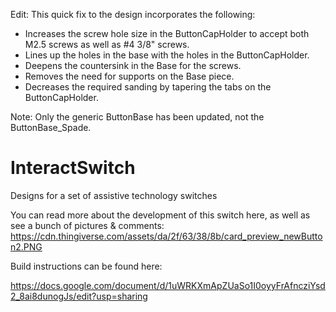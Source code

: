 Edit: This quick fix to the design incorporates the following:
- Increases the screw hole size in the ButtonCapHolder to accept both M2.5 screws as well as #4 3/8" screws.
- Lines up the holes in the base with the holes in the ButtonCapHolder.
- Deepens the countersink in the Base for the screws.
- Removes the need for supports on the Base piece.
- Decreases the required sanding by tapering the tabs on the ButtonCapHolder.

Note: Only the generic ButtonBase has been updated, not the ButtonBase_Spade.

# InteractSwitch
Designs for a set of assistive technology switches

You can read more about the development of this switch here, as well as see a bunch of pictures & comments: https://cdn.thingiverse.com/assets/da/2f/63/38/8b/card_preview_newButton2.PNG


Build instructions can be found here:

https://docs.google.com/document/d/1uWRKXmApZUaSo1I0oyyFrAfncziYsd2_8ai8dunogJs/edit?usp=sharing

